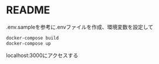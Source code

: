 # README

.env.sampleを参考に.envファイルを作成、環境変数を設定して

```sh
docker-compose build
docker-compose up
```

localhost:3000にアクセスする
